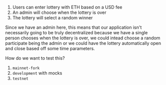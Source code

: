1. Users can enter lottery with ETH based on a USD fee
2. An admin will choose when the lottery is over
3. The lottery will select a random winner

Since we have an admin here, this means that our application isn't necessarily going
to be truly decentralized because we have a single person chooses when the lottery is
over, we could intead choose a random participate being the admin or we could have the
lottery automatically open and close based off some time parameters.

How do we want to test this?

1. `mainnet-fork`
2. `development` with mocks
3. `testnet`
